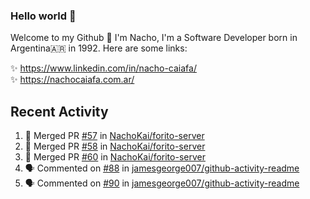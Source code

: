 ### Hello world 👋  
Welcome to my Github 🧙‍ I'm Nacho, I'm a Software Developer born in Argentina🇦🇷 in 1992. Here are some links:  
  
✨ https://www.linkedin.com/in/nacho-caiafa/  
✨ https://nachocaiafa.com.ar/  


## Recent Activity

<!--START_SECTION:activity-->
1. 🎉 Merged PR [#57](https://github.com/NachoKai/forito-server/pull/57) in [NachoKai/forito-server](https://github.com/NachoKai/forito-server)
2. 🎉 Merged PR [#58](https://github.com/NachoKai/forito-server/pull/58) in [NachoKai/forito-server](https://github.com/NachoKai/forito-server)
3. 🎉 Merged PR [#60](https://github.com/NachoKai/forito-server/pull/60) in [NachoKai/forito-server](https://github.com/NachoKai/forito-server)
4. 🗣 Commented on [#88](https://github.com/jamesgeorge007/github-activity-readme/issues/88) in [jamesgeorge007/github-activity-readme](https://github.com/jamesgeorge007/github-activity-readme)
5. 🗣 Commented on [#90](https://github.com/jamesgeorge007/github-activity-readme/issues/90) in [jamesgeorge007/github-activity-readme](https://github.com/jamesgeorge007/github-activity-readme)
<!--END_SECTION:activity-->
